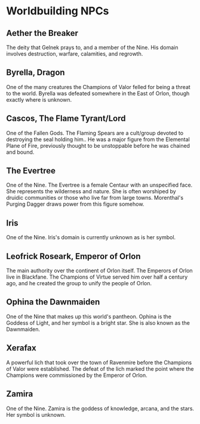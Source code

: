 # Worldbuilding NPCs

## Aether the Breaker 

The deity that Gelnek prays to, and a member of the Nine. His domain involves destruction, warfare, calamities, and regrowth.

## Byrella, Dragon 

One of the many creatures the Champions of Valor felled for being a threat to the world. Byrella was defeated somewhere in the East of Orlon, though exactly where is unknown.

## Cascos, The Flame Tyrant/Lord 

One of the Fallen Gods. The Flaming Spears are a cult/group devoted to destroying the seal holding him.. He was a major figure from the Elemental Plane of Fire, previously thought to be unstoppable before he was chained and bound.

## The Evertree 

One of the Nine. The Evertree is a female Centaur with an unspecified face. She represents the wilderness and nature. She is often worshiped by druidic communities or those who live far from large towns. Morenthal's Purging Dagger draws power from this figure somehow.

## Iris 

One of the Nine. Iris's domain is currently unknown as is her symbol.

## Leofrick Roseark, Emperor of Orlon 

The main authority over the continent of Orlon itself. The Emperors of Orlon live in Blackfane. The Champions of Virtue served him over half a century ago, and he created the group to unify the people of Orlon.

## Ophina the Dawnmaiden 

One of the Nine that makes up this world's pantheon. Ophina is the Goddess of Light, and her symbol is a bright star. She is also known as the Dawnmaiden.

## Xerafax 

A powerful lich that took over the town of Ravenmire before the Champions of Valor were established. The defeat of the lich marked the point where the Champions were commissioned by the Emperor of Orlon.

## Zamira 

One of the Nine. Zamira is the goddess of knowledge, arcana, and the stars. Her symbol is unknown.
